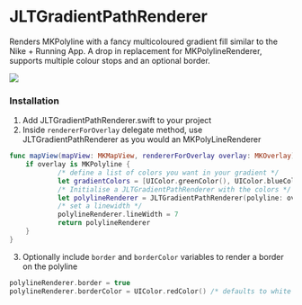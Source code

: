 # JLTGradientPathRenderer  

Renders MKPolyline with a fancy multicoloured gradient fill similar to the Nike + Running App.
A drop in replacement for MKPolylineRenderer, supports multiple colour stops and an optional border.  

![](http://i.imgur.com/6fFwni0.png)

### Installation
1. Add JLTGradientPathRenderer.swift to your project
2. Inside `rendererForOverlay` delegate method, use JLTGradientPathRenderer as you would an MKPolyLineRenderer
```swift
func mapView(mapView: MKMapView, rendererForOverlay overlay: MKOverlay) -> MKOverlayRenderer {
    if overlay is MKPolyline {
            /* define a list of colors you want in your gradient */
            let gradientColors = [UIColor.greenColor(), UIColor.blueColor(), UIColor.yellowColor(), UIColor.redColor()]
            /* Initialise a JLTGradientPathRenderer with the colors */
            let polylineRenderer = JLTGradientPathRenderer(polyline: overlay as! MKPolyline, colors: gradientColors)
        	/* set a linewidth */
            polylineRenderer.lineWidth = 7
            return polylineRenderer
    }
}
```

3. Optionally include `border` and `borderColor` variables to render a border on the polyline
```swift
polylineRenderer.border = true
polylineRenderer.borderColor = UIColor.redColor() /* defaults to white if not specified*/
```
